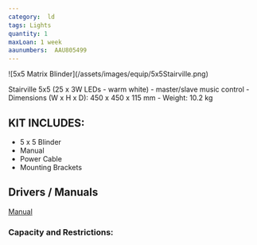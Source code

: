 ```yaml
---
category:  ld
tags: Lights
quantity: 1
maxLoan: 1 week
aaunumbers:  AAU805499
---
```

<p width=80%>
![5x5 Matrix Blinder](/assets/images/equip/5x5Stairville.png)</p>

Stairville 5x5 (25 x 3W LEDs - warm white) - master/slave music control - Dimensions (W x H x D): 450 x 450 x 115 mm - Weight: 10.2 kg
## KIT INCLUDES:
-  5 x 5 Blinder
- Manual
- Power Cable
- Mounting Brackets

## Drivers / Manuals
[Manual](https://images.thomann.de/pics/atg/atgdata/document/manual/278014_c_278014_v5_en_online.pdf)



### Capacity and Restrictions:
